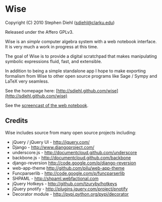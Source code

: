# Wise  
Copyright (C) 2010 Stephen Diehl (<sdiehl@clarku.edu>)

Released under the Affero GPLv3.

Wise is an *simple* computer algebra system with a web notebook
interface. It is very much a work in progress at this time.

The goal of Wise is to provide a digital scratchpad that makes 
manipulating symbolic expressions fluid, fast, and extensible.

In addition to being a simple standalone app I hope to make 
exporting formalism from Wise to other open source programs
like Sage / Sympy and LaTeX very seamless.

See the homepage here: [http://sdiehl.github.com/wise](http://sdiehl.github.com/wise)

See the [screencast of the web notebook](http://sdiehl.github.com/wise/#screencast).

## Credits 

Wise includes source from many open source projects including:

* jQuery / jQuery UI - <http://jquery.com/>
* Django - <http://www.djangoproject.com/>
* underscore.js - <http://documentcloud.github.com/underscore>
* backbone.js - <http://documentcloud.github.com/backbone>
* django-reversion <http://code.google.com/p/django-reversion>
* web-app-theme <http://github.com/pilu/web-app-theme>
* Funcparserlib - <http://code.google.com/p/funcparserlib>
* SHPAML - <http://shpaml.webfactional.com>
* jQuery Hotkeys - <http://github.com/tzuryby/hotkeys>
* jQuery pnotify - <http://plugins.jquery.com/project/pnotify>
* Decorator module - <http://pypi.python.org/pypi/decorator>
